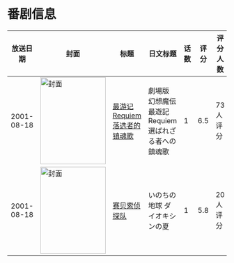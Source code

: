 # 番剧信息

|放送日期|封面|标题|日文标题|话数|评分|评分人数|
|---|---|---|---|---|---|---|
|2001-08-18|<img src="//lain.bgm.tv/pic/cover/c/f0/5a/20580_VA86I.jpg" alt="封面" style="width:150px;height:200px;object-fit:cover;">|[最游记 Requiem 落选者的镇魂歌](https://bangumi.tv/subject/20580)|劇場版 幻想魔伝 最遊記 Requiem 選ばれざる者への鎮魂歌|1|6.5|73人评分|
|2001-08-18|<img src="//lain.bgm.tv/pic/cover/c/d6/70/37529_b1cU5.jpg" alt="封面" style="width:150px;height:200px;object-fit:cover;">|[赛贝索侦探队](https://bangumi.tv/subject/37529)|いのちの地球 ダイオキシンの夏|1|5.8|20人评分|
